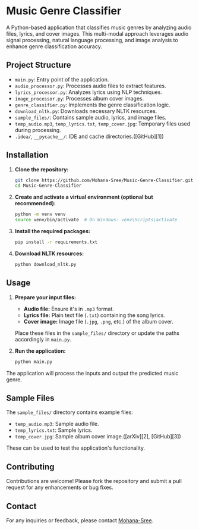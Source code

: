 # Music Genre Classifier

A Python-based application that classifies music genres by analyzing audio files, lyrics, and cover images. This multi-modal approach leverages audio signal processing, natural language processing, and image analysis to enhance genre classification accuracy.

## Project Structure

* `main.py`: Entry point of the application.
* `audio_processor.py`: Processes audio files to extract features.
* `lyrics_processor.py`: Analyzes lyrics using NLP techniques.
* `image_processor.py`: Processes album cover images.
* `genre_classifier.py`: Implements the genre classification logic.
* `download_nltk.py`: Downloads necessary NLTK resources.
* `sample_files/`: Contains sample audio, lyrics, and image files.
* `temp_audio.mp3`, `temp_lyrics.txt`, `temp_cover.jpg`: Temporary files used during processing.
* `.idea/`, `__pycache__/`: IDE and cache directories.([GitHub][1])

## Installation

1. **Clone the repository:**

   ```bash
   git clone https://github.com/Mohana-Sree/Music-Genre-Classifier.git
   cd Music-Genre-Classifier
   ```



2. **Create and activate a virtual environment (optional but recommended):**

   ```bash
   python -m venv venv
   source venv/bin/activate  # On Windows: venv\Scripts\activate
   ```



3. **Install the required packages:**

   ```bash
   pip install -r requirements.txt
   ```



4. **Download NLTK resources:**

   ```bash
   python download_nltk.py
   ```



## Usage

1. **Prepare your input files:**

   * **Audio file:** Ensure it's in `.mp3` format.
   * **Lyrics file:** Plain text file (`.txt`) containing the song lyrics.
   * **Cover image:** Image file (`.jpg`, `.png`, etc.) of the album cover.

   Place these files in the `sample_files/` directory or update the paths accordingly in `main.py`.

2. **Run the application:**

   ```bash
   python main.py
   ```



The application will process the inputs and output the predicted music genre.

## Sample Files

The `sample_files/` directory contains example files:

* `temp_audio.mp3`: Sample audio file.
* `temp_lyrics.txt`: Sample lyrics.
* `temp_cover.jpg`: Sample album cover image.([arXiv][2], [GitHub][3])

These can be used to test the application's functionality.

## Contributing

Contributions are welcome! Please fork the repository and submit a pull request for any enhancements or bug fixes.

## Contact

For any inquiries or feedback, please contact [Mohana-Sree](https://github.com/Mohana-Sree).
